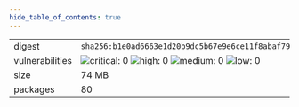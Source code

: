 ```yaml
---
hide_table_of_contents: true
---
```


<table>
<tr><td>digest</td><td><code>sha256:b1e0ad6663e1d20b9dc5b67e9e6ce11f8abaf79fd35d7135dd45cd4cc6b70728</code></td><tr><tr><td>vulnerabilities</td><td><img alt="critical: 0" src="https://img.shields.io/badge/critical-0-lightgrey"/> <img alt="high: 0" src="https://img.shields.io/badge/high-0-lightgrey"/> <img alt="medium: 0" src="https://img.shields.io/badge/medium-0-lightgrey"/> <img alt="low: 0" src="https://img.shields.io/badge/low-0-lightgrey"/> <!-- unspecified: 0 --></td></tr>
<tr><td>size</td><td>74 MB</td></tr>
<tr><td>packages</td><td>80</td></tr>
</table>
</details></table>
</details>

<table></table>

